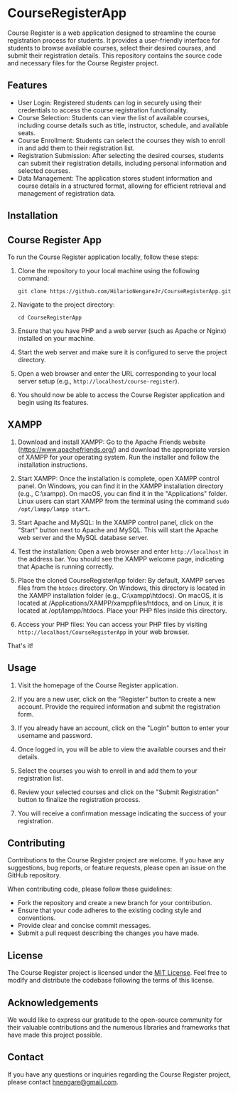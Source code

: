 # CourseRegisterApp

Course Register is a web application designed to streamline the course registration process for students. It provides a user-friendly interface for students to browse available courses, select their desired courses, and submit their registration details. This repository contains the source code and necessary files for the Course Register project.

## Features

- User Login: Registered students can log in securely using their credentials to access the course registration functionality.
- Course Selection: Students can view the list of available courses, including course details such as title, instructor, schedule, and available seats.
- Course Enrollment: Students can select the courses they wish to enroll in and add them to their registration list.
- Registration Submission: After selecting the desired courses, students can submit their registration details, including personal information and selected courses.
- Data Management: The application stores student information and course details in a structured format, allowing for efficient retrieval and management of registration data.

## Installation

## Course Register App

To run the Course Register application locally, follow these steps:

1. Clone the repository to your local machine using the following command:
   ```
   git clone https://github.com/HilarioNengareJr/CourseRegisterApp.git
   ```

2. Navigate to the project directory:
   ```
   cd CourseRegisterApp
   ```

3. Ensure that you have PHP and a web server (such as Apache or Nginx) installed on your machine.

4. Start the web server and make sure it is configured to serve the project directory.

5. Open a web browser and enter the URL corresponding to your local server setup (e.g., `http://localhost/course-register`).

6. You should now be able to access the Course Register application and begin using its features.

## XAMPP

1. Download and install XAMPP: Go to the Apache Friends website (https://www.apachefriends.org/) and download the appropriate version of XAMPP for your operating system. Run the installer and follow the installation instructions.

2. Start XAMPP: Once the installation is complete, open XAMPP control panel. On Windows, you can find it in the XAMPP installation directory (e.g., C:\xampp). On macOS, you can find it in the "Applications" folder. Linux users can start XAMPP from the terminal using the command `sudo /opt/lampp/lampp start`.

3. Start Apache and MySQL: In the XAMPP control panel, click on the "Start" button next to Apache and MySQL. This will start the Apache web server and the MySQL database server.

4. Test the installation: Open a web browser and enter `http://localhost` in the address bar. You should see the XAMPP welcome page, indicating that Apache is running correctly.

5. Place the cloned CourseRegisterApp folder: By default, XAMPP serves files from the `htdocs` directory. On Windows, this directory is located in the XAMPP installation folder (e.g., C:\xampp\htdocs). On macOS, it is located at /Applications/XAMPP/xamppfiles/htdocs, and on Linux, it is located at /opt/lampp/htdocs. Place your PHP files inside this directory.

6. Access your PHP files: You can access your PHP files by visiting `http://localhost/CourseRegisterApp` in your web browser.

That's it! 

## Usage

1. Visit the homepage of the Course Register application.

2. If you are a new user, click on the "Register" button to create a new account. Provide the required information and submit the registration form.

3. If you already have an account, click on the "Login" button to enter your username and password.

4. Once logged in, you will be able to view the available courses and their details.

5. Select the courses you wish to enroll in and add them to your registration list.

6. Review your selected courses and click on the "Submit Registration" button to finalize the registration process.

7. You will receive a confirmation message indicating the success of your registration.

## Contributing

Contributions to the Course Register project are welcome. If you have any suggestions, bug reports, or feature requests, please open an issue on the GitHub repository.

When contributing code, please follow these guidelines:
- Fork the repository and create a new branch for your contribution.
- Ensure that your code adheres to the existing coding style and conventions.
- Provide clear and concise commit messages.
- Submit a pull request describing the changes you have made.

## License

The Course Register project is licensed under the [MIT License](https://opensource.org/licenses/MIT). Feel free to modify and distribute the codebase following the terms of this license.

## Acknowledgements

We would like to express our gratitude to the open-source community for their valuable contributions and the numerous libraries and frameworks that have made this project possible.

## Contact

If you have any questions or inquiries regarding the Course Register project, please contact hnengare@gmail.com.

